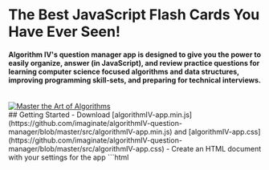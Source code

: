 # The Best JavaScript Flash Cards You Have Ever Seen!

#### Algorithm IV's question manager app is designed to give you the power to easily organize, answer (in JavaScript), and review practice questions for learning computer science focused algorithms and data structures, improving programming skill-sets, and preparing for technical interviews.

<br />
<a href="http://www.algorithmiv.com"><img src="http://www.algorithmiv.com/images/aIV-master-algorithms.jpg" alt="Master the Art of Algorithms" /></a>

<br />
## Getting Started
- Download [algorithmIV-app.min.js](https://github.com/imaginate/algorithmIV-question-manager/blob/master/src/algorithmIV-app.min.js) and [algorithmIV-app.css](https://github.com/imaginate/algorithmIV-question-manager/blob/master/src/algorithmIV-app.css)
- Create an HTML document with your settings for the app
```html
<!DOCTYPE html>
<html>
    <head>
        <meta charset="utf-8">
        <link href="algorithmIV.css" rel="stylesheet" />
    </head>
    <body>
        <script src="algorithmIV-app.min.js"></script>
        <script>
            (function() {

                // Define your settings
                var settings = {};
                settings.config     = { ... };
                settings.sources    = { ... };
                settings.categories = { ... };
                settings.resources  = { ... };
                settings.questions  = [ ... ];

                // Init the app with your settings
                aIV.app(settings);
            })();
        </script>
    </body>
</html>
```

<br />
## Example
Visit this repo's [example section](https://github.com/imaginate/algorithmIV-question-manager/tree/master/example) for a detailed example of this app in-action.

<br />
##Contributing
See our [guideline to contributing](https://github.com/imaginate/algorithmIV-question-manager/blob/master/CONTRIBUTING.md).

<br />
##Contact Us
- [Open an issue](https://github.com/imaginate/algorithmIV-question-manager/issues) on this GitHub repository
- Send an email to [learn@algorithmiv.com](mailto:learn@algorithmiv.com)

<br />
--
**Enjoy Mastering Your Algorithms,**

<a href="http://www.algorithmiv.com"><img src="http://www.algorithmiv.com/images/aIV-logo.png" alt="Algorithm IV Logo" /></a>
